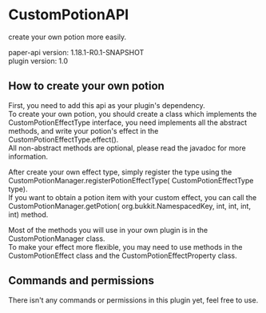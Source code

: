# CustomPotionAPI

create your own potion more easily.

paper-api version: 1.18.1-R0.1-SNAPSHOT  
plugin version: 1.0

## How to create your own potion

First, you need to add this api as your plugin's dependency.  
To create your own potion, you should create a class which implements the CustomPotionEffectType interface, you need
implements all the abstract methods, and write your potion's effect in the CustomPotionEffectType.effect().  
All non-abstract methods are optional, please read the javadoc for more information.

After create your own effect type, simply register the type using the CustomPotionManager.registerPotionEffectType(
CustomPotionEffectType type).  
If you want to obtain a potion item with your custom effect, you can call the CustomPotionManager.getPotion(
org.bukkit.NamespacedKey, int, int, int, int) method.

Most of the methods you will use in your own plugin is in the CustomPotionManager class.  
To make your effect more flexible, you may need to use methods in the CustomPotionEffect class and the
CustomPotionEffectProperty class.

## Commands and permissions

There isn't any commands or permissions in this plugin yet, feel free to use.  